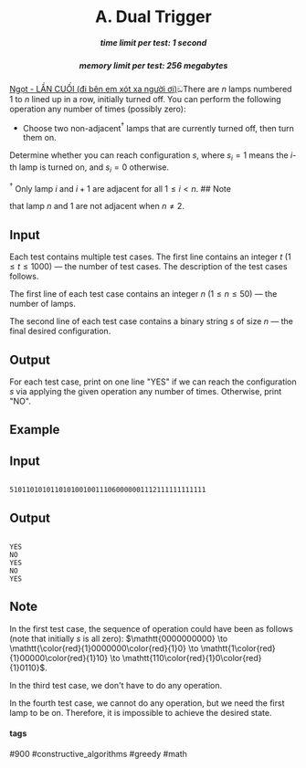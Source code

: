 <h1 style='text-align: center;'> A. Dual Trigger</h1>

<h5 style='text-align: center;'>time limit per test: 1 second</h5>
<h5 style='text-align: center;'>memory limit per test: 256 megabytes</h5>

[Ngọt - LẦN CUỐI (đi bên em xót xa người ơi)](https://youtu.be/kSjj0LlsqnI)ඞThere are $n$ lamps numbered $1$ to $n$ lined up in a row, initially turned off. You can perform the following operation any number of times (possibly zero): 

* Choose two non-adjacent${}^\dagger$ lamps that are currently turned off, then turn them on.

Determine whether you can reach configuration $s$, where $s_i = 1$ means the $i$-th lamp is turned on, and $s_i = 0$ otherwise.

${}^\dagger$ Only lamp $i$ and $i + 1$ are adjacent for all $1 \le i < n$. ## Note

 that lamp $n$ and $1$ are not adjacent when $n \ne 2$.

## Input

Each test contains multiple test cases. The first line contains an integer $t$ ($1 \le t \le 1000$) — the number of test cases. The description of the test cases follows.

The first line of each test case contains an integer $n$ ($1 \le n \le 50$) — the number of lamps.

The second line of each test case contains a binary string $s$ of size $n$ — the final desired configuration.

## Output

For each test case, print on one line "YES" if we can reach the configuration $s$ via applying the given operation any number of times. Otherwise, print "NO".

## Example

## Input


```

510110101011010100100111060000001112111111111111
```
## Output


```

YES
NO
YES
NO
YES

```
## Note

In the first test case, the sequence of operation could have been as follows (note that initially $s$ is all zero): $\mathtt{0000000000} \to \mathtt{\color{red}{1}0000000\color{red}{1}0} \to \mathtt{1\color{red}{1}00000\color{red}{1}10} \to \mathtt{110\color{red}{1}0\color{red}{1}0110}$.

In the third test case, we don't have to do any operation.

In the fourth test case, we cannot do any operation, but we need the first lamp to be on. Therefore, it is impossible to achieve the desired state.



#### tags 

#900 #constructive_algorithms #greedy #math 